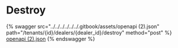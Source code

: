 # Destroy

{% swagger src="../../../../../../.gitbook/assets/openapi (2).json" path="/tenants/{id}/dealers/{dealer_id}/destroy" method="post" %}
[openapi (2).json](<../../../../../../.gitbook/assets/openapi (2).json>)
{% endswagger %}
